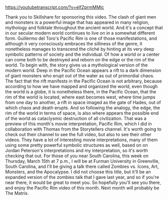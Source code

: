 https://youtubetranscript.com/?v=elfZprmMMIc

 Thank you to Skillshare for sponsoring this video. The clash of giant men and monsters is a powerful image that has appeared in many religion, mythology and folktale throughout the ancient world. And it's a concept that in our secular modern world continues to live on in a somewhat different form. Guillermo del Toro's Pacific Rim is one of those manifestations, and although it very consciously embraces the silliness of the genre, it nonetheless manages to transcend the cliché by hinting at its very deep symbolic patterns of society and the individual. Of how a world or a center can come both to be destroyed and reborn on the edge or the rim of the world. To begin with, the story gives us a mythological version of the modern world. Deep in the Pacific Ocean appears a rift to a dark dimension of giant monsters who erupt out of the water as out of primordial chaos. The fact that the rift manifests in the Pacific Ocean is not arbitrary, because according to how we have mapped and organized the world, even though the world is a globe, it is nonetheless there, in the Pacific Ocean, that the rim of the world is located, where east becomes west, where time jumps from one day to another, a rift in space imaged as the gate of Hades, out of which chaos and death erupts. And so following the analogy, the edge, the rim of the world in terms of space, is also where appears the possible end of the world as cataclysmic destruction of all civilization. That was a preview of this month's movie interpretation, Pacific Rim, which I did in collaboration with Thomas from the Storytellers channel. It's worth going to check out their channel to see the full video, but also to see their other videos. They have a lot of interesting movie interpretations, many of them using some pretty powerful symbolic structures as well, based on on Jordan Peterson's interpretations and my interpretation, so it's worth checking that out. For those of you near South Carolina, this week on Thursday, March 15th at 7 p.m., I will be at Furman University in Greenville, South Carolina, and I'll be giving a talk there called Zombies vs. Icons, Art, Monsters, and the Apocalypse. I did not choose this title, but it'll be an expanded version of the zombies talk that I gave last year, and so if you're near there, it would be great to meet you. So hopefully you'll see you there, and enjoy the Pacific Rim video of this month. Next month will probably be The Matrix.